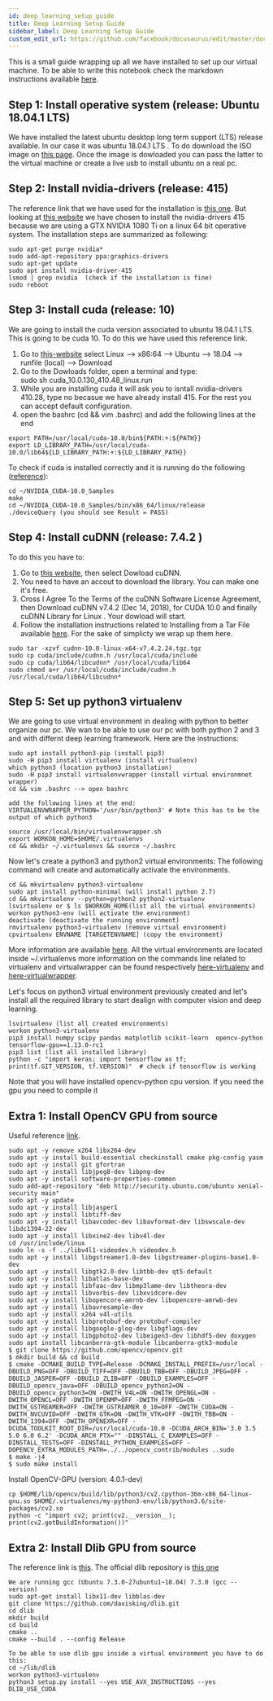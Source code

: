 ```yaml
---
id: deep_learning_setup_guide
title: Deep Learning Setup Guide
sidebar_label: Deep Learning Setup Guide
custom_edit_url: https://github.com/facebook/docusaurus/edit/master/docs/api-doc-markdown.md
---
```


This is a small guide wrapping up all we have installed to set up our virtual machine.
To be able to write this notebook check the markdown instructions available [here](https://markdown-it.github.io/).

##  Step 1: Install operative system (release: Ubuntu 18.04.1 LTS)
We have installed the latest ubuntu desktop long term support (LTS)  release available.  In our case it was ubuntu 18.04.1 LTS .
To do download the ISO image on [this page](https://www.ubuntu.com/download/desktop).
Once the image is dowloaded you can pass the latter to the virtual machine or create a live usb to install ubuntu on a real pc.

##  Step 2: Install nvidia-drivers (release: 415)
The reference link that we have used for the installation is  [this one](http://www.linuxandubuntu.com/home/how-to-install-latest-nvidia-drivers-in-linux). But looking at [this website](https://www.nvidia.com/download/find.aspx) we have chosen to install the nvidia-drivers 415 because we are using a GTX NVIDIA 1080 Ti on a linux 64 bit operative system. The installation steps are summarized as following:

```
sudo apt-get purge nvidia*
sudo add-apt-repository ppa:graphics-drivers 
sudo apt-get update 
sudo apt install nvidia-driver-415
lsmod | grep nvidia  (check if the installation is fine)
sudo reboot
```

##  Step 3: Install cuda (release: 10)
We are going to install the cuda version associated to ubuntu 18.04.1 LTS. This is going to be cuda 10. To do this we have used this reference link.


1. Go to [this-website](https://developer.nvidia.com/cuda-downloads?target_os=Linux&target_arch=x86_64&target_distro=Ubuntu&target_version=1804&target_type=runfilelocal) select Linux --> x86:64 --> Ubuntu --> 18.04 --> runfile (local) --> Download
2. Go to the Dowloads folder, open a terminal and type:  
sudo sh cuda_10.0.130_410.48_linux.run
3. While you are installing cuda it will ask you to isntall nvidia-drivers 410.28, type no becasue we have already install 415. For the rest you can accept default configuration.
4. open the bashrc (cd && vim .bashrc) and add the following lines at the end  
   
```
export PATH=/usr/local/cuda-10.0/bin${PATH:+:${PATH}}
export LD_LIBRARY_PATH=/usr/local/cuda-10.0/lib64${LD_LIBRARY_PATH:+:${LD_LIBRARY_PATH}}
```

To check if cuda is installed correctly and it is running do the following ([reference](https://medium.com/@cjanze/how-to-install-tensorflow-with-gpu-support-on-ubuntu-18-04-lts-with-cuda-10-nvidia-gpu-312a693744b5)):

```
cd ~/NVIDIA_CUDA-10.0_Samples
make
cd ~/NVIDIA_CUDA-10.0_Samples/bin/x86_64/linux/release
./deviceQuery (you should see Result = PASS)
```

##  Step 4: Install cuDNN (release: 7.4.2 )
To do this you have to:
1. Go to [this website](https://developer.nvidia.com/cudnn), then select Dowload cuDNN.
2. You need to have an accout to download the library. You can make one it's free.
3. Cross  I Agree To the Terms of the cuDNN Software License Agreement, then Download cuDNN v7.4.2 (Dec 14, 2018), for CUDA 10.0 and finally cuDNN Library for Linux . Your dowload will start.
4.  Follow the installation instructions related to Installing from a Tar File available [here](https://docs.nvidia.com/deeplearning/sdk/cudnn-install/index.html). For the sake of simplicty we wrap up them here.

```
sudo tar -xzvf cudnn-10.0-linux-x64-v7.4.2.24.tgz.tgz
sudo cp cuda/include/cudnn.h /usr/local/cuda/include
sudo cp cuda/lib64/libcudnn* /usr/local/cuda/lib64
sudo chmod a+r /usr/local/cuda/include/cudnn.h /usr/local/cuda/lib64/libcudnn*
```

##  Step 5: Set up python3 virtualenv
We are going to use virtual environment in dealing with python to better organize our pc.
We wan to be able to use our pc with both python 2 and 3 and with differnt deep learning framework.
Here are the instructions:

```
sudo apt install python3-pip (install pip3)
sudo -H pip3 install virtualenv (install virtualenv)
which python3 (location python3 installation)
sudo -H pip3 install virtualenvwrapper (install virtual environmnet wrapper)
cd && vim .bashrc --> open bashrc  

add the following lines at the end:
VIRTUALENVWRAPPER_PYTHON='/usr/bin/python3' # Note this has to be the output of which python3

source /usr/local/bin/virtualenvwrapper.sh
export WORKON_HOME=$HOME/.virtualenvs
cd && mkdir ~/.virtualenvs && source ~/.bashrc

```
Now let's create a python3 and python2 virtual environments:
The following command will create and automatically activate the environments.

```
cd && mkvirtualenv python3-virtualenv
sudo apt install python-minimal (will install python 2.7)
cd && mkvirtualenv --python=python2 python2-virtualenv
lsvirtualenv or $ ls $WORKON_HOME(list all the virtual environments) 
workon python3-env (will activate the environment)
deactivate (deactivate the running environment)
rmvirtualenv python3-virtualenv (remove virtual environment)
cpvirtualenv ENVNAME [TARGETENVNAME] (copy the environment)

```

More information are available [here](https://gist.github.com/IamAdiSri/a379c36b70044725a85a1216e7ee9a46).
All the virtual environments are located inside  ~/.virtualenvs more information on the commands line related to virtualenv and virtualwrapper can be found respectively [here-virtualenv](https://virtualenvwrapper.readthedocs.io/en/latest/command_ref.html) and [here-virtualwrapper](https://virtualenvwrapper.readthedocs.io/en/latest/).

Let's focus on python3 virtual environment previously created and let's install all the required library to start dealign with computer vision and deep learning.
```
lsvirtualenv (list all created environments)
workon python3-virtualenv
pip3 install numpy scipy pandas matplotlib scikit-learn  opencv-python tensorflow-gpu==1.13.0-rc1
pip3 list (list all installed library)
python -c "import keras; import tensorflow as tf; print(tf.GIT_VERSION, tf.VERSION)"  # check if tensorflow is working
```

Note that you will have installed opencv-python cpu version. If you need the gpu you need to compile it

##  Extra 1:  Install  OpenCV GPU from source 
Useful reference [link](https://www.learnopencv.com/install-opencv-4-on-ubuntu-18-04/).

```
sudo apt -y remove x264 libx264-dev
sudo apt -y install build-essential checkinstall cmake pkg-config yasm
sudo apt -y install git gfortran
sudo apt -y install libjpeg8-dev libpng-dev
sudo apt -y install software-properties-common
sudo add-apt-repository "deb http://security.ubuntu.com/ubuntu xenial-security main"
sudo apt -y update
sudo apt -y install libjasper1
sudo apt -y install libtiff-dev
sudo apt -y install libavcodec-dev libavformat-dev libswscale-dev libdc1394-22-dev
sudo apt -y install libxine2-dev libv4l-dev
cd /usr/include/linux
sudo ln -s -f ../libv4l1-videodev.h videodev.h
sudo apt -y install libgstreamer1.0-dev libgstreamer-plugins-base1.0-dev
sudo apt -y install libgtk2.0-dev libtbb-dev qt5-default
sudo apt -y install libatlas-base-dev
sudo apt -y install libfaac-dev libmp3lame-dev libtheora-dev
sudo apt -y install libvorbis-dev libxvidcore-dev
sudo apt -y install libopencore-amrnb-dev libopencore-amrwb-dev
sudo apt -y install libavresample-dev
sudo apt -y install x264 v4l-utils
sudo apt -y install libprotobuf-dev protobuf-compiler
sudo apt -y install libgoogle-glog-dev libgflags-dev
sudo apt -y install libgphoto2-dev libeigen3-dev libhdf5-dev doxygen
sudo apt install libcanberra-gtk-module libcanberra-gtk3-module
$ git clone https://github.com/opencv/opencv.git
$ mkdir build && cd build
$ cmake -DCMAKE_BUILD_TYPE=Release -DCMAKE_INSTALL_PREFIX=/usr/local -DBUILD_PNG=OFF -DBUILD_TIFF=OFF -DBUILD_TBB=OFF -DBUILD_JPEG=OFF -DBUILD_JASPER=OFF -DBUILD_ZLIB=OFF -DBUILD_EXAMPLES=OFF -DBUILD_opencv_java=OFF -DBUILD_opencv_python2=ON -DBUILD_opencv_python3=ON -DWITH_V4L=ON -DWITH_OPENGL=ON -DWITH_OPENCL=OFF -DWITH_OPENMP=OFF -DWITH_FFMPEG=ON -DWITH_GSTREAMER=OFF -DWITH_GSTREAMER_0_10=OFF -DWITH_CUDA=ON -DWITH_NVCUVID=OFF -DWITH_GTK=ON -DWITH_VTK=OFF -DWITH_TBB=ON -DWITH_1394=OFF -DWITH_OPENEXR=OFF -DCUDA_TOOLKIT_ROOT_DIR=/usr/local/cuda-10.0 -DCUDA_ARCH_BIN='3.0 3.5 5.0 6.0 6.2' -DCUDA_ARCH_PTX="" -DINSTALL_C_EXAMPLES=OFF -DINSTALL_TESTS=OFF -DINSTALL_PYTHON_EXAMPLES=OFF -DOPENCV_EXTRA_MODULES_PATH=../../opencv_contrib/modules ..sudo 
$ make -j4
$ sudo make install
```

Install  OpenCV-GPU (version: 4.0.1-dev)

```
cp $HOME/lib/opencv/build/lib/python3/cv2.cpython-36m-x86_64-linux-gnu.so $HOME/.virtualenvs/my-python3-env/lib/python3.6/site-packages/cv2.so
python -c "import cv2; print(cv2.__version__); print(cv2.getBuildInformation())"
```

##  Extra 2: Install Dlib GPU from source 
The reference link is [this](https://stackoverflow.com/questions/51697468/how-to-check-if-dlib-is-using-gpu-or-not). The official dlib repository is [this one](https://github.com/davisking/dlib)

```
We are running gcc (Ubuntu 7.3.0-27ubuntu1~18.04) 7.3.0 (gcc --version)
sudo apt-get install libx11-dev libblas-dev
git clone https://github.com/davisking/dlib.git
cd dlib
mkdir build
cd build
cmake ..
cmake --build . --config Release

To be able to use dlib gpu inside a virtual environment you have to do this:
cd ~/lib/dlib
workon python3-virtualenv 
python3 setup.py install --yes USE_AVX_INSTRUCTIONS --yes DLIB_USE_CUDA
```

